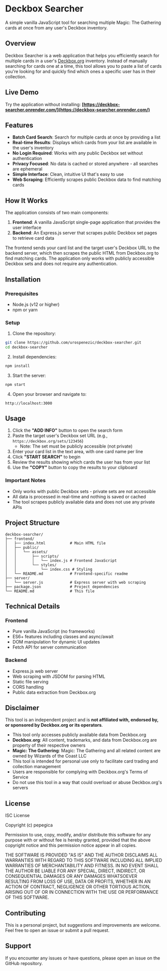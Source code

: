 # Deckbox Searcher

A simple vanilla JavaScript tool for searching multiple Magic: The Gathering cards at once from any user's Deckbox inventory.

## Overview

Deckbox Searcher is a web application that helps you efficiently search for multiple cards in a user's [Deckbox.org](https://deckbox.org/) inventory. Instead of manually searching for cards one at a time, this tool allows you to paste a list of cards you're looking for and quickly find which ones a specific user has in their collection.

## Live Demo

Try the application without installing: **[https://deckbox-searcher.onrender.com/](https://deckbox-searcher.onrender.com/)**

## Features

- **Batch Card Search**: Search for multiple cards at once by providing a list
- **Real-time Results**: Displays which cards from your list are available in the user's inventory
- **No Login Required**: Works with any public Deckbox set without authentication
- **Privacy Focused**: No data is cached or stored anywhere - all searches are ephemeral
- **Simple Interface**: Clean, intuitive UI that's easy to use
- **Web Scraping**: Efficiently scrapes public Deckbox data to find matching cards

## How It Works

The application consists of two main components:

1. **Frontend**: A vanilla JavaScript single-page application that provides the user interface
2. **Backend**: An Express.js server that scrapes public Deckbox set pages to retrieve card data

The frontend sends your card list and the target user's Deckbox URL to the backend server, which then scrapes the public HTML from Deckbox.org to find matching cards. The application only works with publicly accessible Deckbox sets and does not require any authentication.

## Installation

### Prerequisites

- Node.js (v12 or higher)
- npm or yarn

### Setup

1. Clone the repository:
```bash
git clone https://github.com/urospenezic/deckbox-searcher.git
cd deckbox-searcher
```

2. Install dependencies:
```bash
npm install
```

3. Start the server:
```bash
npm start
```

4. Open your browser and navigate to:
```
http://localhost:3000
```

## Usage

1. Click the **"ADD INFO"** button to open the search form
2. Paste the target user's Deckbox set URL (e.g., `https://deckbox.org/sets/123456`)
   - Note: The set must be publicly accessible (not private)
3. Enter your card list in the text area, with one card name per line
4. Click **"START SEARCH"** to begin
5. Review the results showing which cards the user has from your list
6. Use the **"COPY"** button to copy the results to your clipboard

### Important Notes

- Only works with public Deckbox sets - private sets are not accessible
- All data is processed in real-time and nothing is saved or cached
- The tool scrapes publicly available data and does not use any private APIs

## Project Structure

```
deckbox-searcher/
├── frontend/
│   ├── index.html           # Main HTML file
│   ├── public/
│   │   └── assets/
│   │       ├── scripts/
│   │       │   └── index.js # Frontend JavaScript
│   │       └── styles/
│   │           └── index.css # Styling
│   └── README.md            # Frontend-specific readme
├── server/
│   └── server.js            # Express server with web scraping
├── package.json             # Project dependencies
└── README.md                # This file
```

## Technical Details

### Frontend
- Pure vanilla JavaScript (no frameworks)
- ES6+ features including classes and async/await
- DOM manipulation for dynamic UI updates
- Fetch API for server communication

### Backend
- Express.js web server
- Web scraping with JSDOM for parsing HTML
- Static file serving
- CORS handling
- Public data extraction from Deckbox.org

## Disclaimer

This tool is an independent project and is **not affiliated with, endorsed by, or sponsored by Deckbox.org or its operators**.

- This tool only accesses publicly available data from Deckbox.org
- **Deckbox.org**: All content, trademarks, and data from Deckbox.org are property of their respective owners
- **Magic: The Gathering**: Magic: The Gathering and all related content are owned by Wizards of the Coast LLC
- This tool is intended for personal use only to facilitate card trading and collection management
- Users are responsible for complying with Deckbox.org's Terms of Service
- Do not use this tool in a way that could overload or abuse Deckbox.org's servers

## License

ISC License

Copyright (c) pepegica

Permission to use, copy, modify, and/or distribute this software for any purpose with or without fee is hereby granted, provided that the above copyright notice and this permission notice appear in all copies.

THE SOFTWARE IS PROVIDED "AS IS" AND THE AUTHOR DISCLAIMS ALL WARRANTIES WITH REGARD TO THIS SOFTWARE INCLUDING ALL IMPLIED WARRANTIES OF MERCHANTABILITY AND FITNESS. IN NO EVENT SHALL THE AUTHOR BE LIABLE FOR ANY SPECIAL, DIRECT, INDIRECT, OR CONSEQUENTIAL DAMAGES OR ANY DAMAGES WHATSOEVER RESULTING FROM LOSS OF USE, DATA OR PROFITS, WHETHER IN AN ACTION OF CONTRACT, NEGLIGENCE OR OTHER TORTIOUS ACTION, ARISING OUT OF OR IN CONNECTION WITH THE USE OR PERFORMANCE OF THIS SOFTWARE.

## Contributing

This is a personal project, but suggestions and improvements are welcome. Feel free to open an issue or submit a pull request.

## Support

If you encounter any issues or have questions, please open an issue on the GitHub repository.
